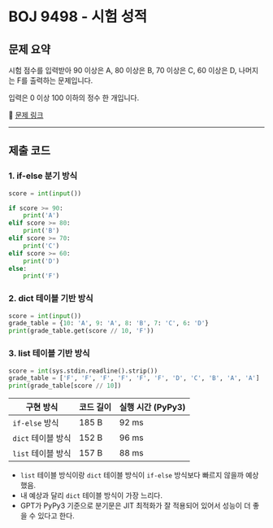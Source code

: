 # BOJ 9498 - 시험 성적

## 문제 요약

시험 점수를 입력받아 90 이상은 A, 80 이상은 B, 70 이상은 C, 60 이상은 D, 나머지는 F를 출력하는 문제입니다.  

입력은 0 이상 100 이하의 정수 한 개입니다.

🔗 [문제 링크](https://www.acmicpc.net/problem/9498)

---

## 제출 코드

### 1. if-else 분기 방식

```python
score = int(input())

if score >= 90:
    print('A')
elif score >= 80:
    print('B')
elif score >= 70:
    print('C')
elif score >= 60:
    print('D')
else:
    print('F')
```

### 2. dict 테이블 기반 방식

```python
score = int(input())
grade_table = {10: 'A', 9: 'A', 8: 'B', 7: 'C', 6: 'D'}
print(grade_table.get(score // 10, 'F'))
```

### 3. list 테이블 기반 방식

```python
score = int(sys.stdin.readline().strip())
grade_table = ['F', 'F', 'F', 'F', 'F', 'F', 'D', 'C', 'B', 'A', 'A']
print(grade_table[score // 10])
```

| 구현 방식 | 코드 길이 | 실행 시간 (PyPy3) |
| ------------- | ----- | ------------- |
| `if-else` 방식  | 185 B | 92 ms |
| `dict` 테이블 방식 | 152 B | 96 ms |
| `list` 테이블 방식 | 157 B | 88 ms |

- `list` 테이블 방식이랑 `dict` 테이블 방식이 `if-else` 방식보다 빠르지 않을까 예상했음.
- 내 예상과 달리 `dict` 테이블 방식이 가장 느리다.
- GPT가 PyPy3 기준으로 분기문은 JIT 최적화가 잘 적용되어 있어서 성능이 더 좋을 수 있다고 한다.